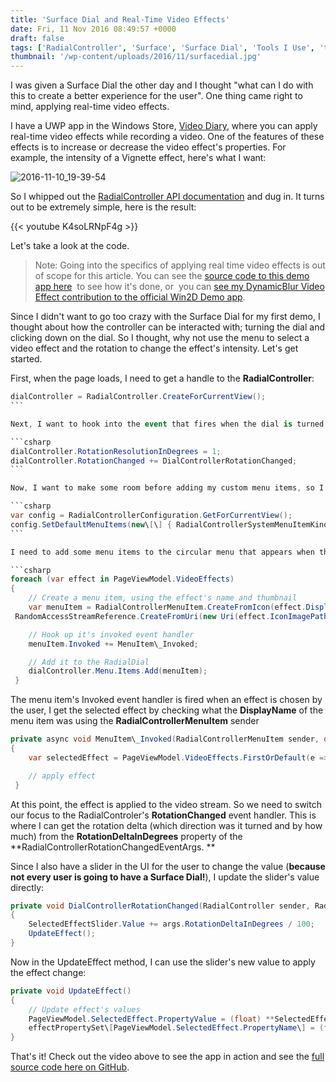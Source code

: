 ```yaml
---
title: 'Surface Dial and Real-Time Video Effects'
date: Fri, 11 Nov 2016 08:49:57 +0000
draft: false
tags: ['RadialController', 'Surface', 'Surface Dial', 'Tools I Use', 'tutorial', 'UWP', 'video', 'Video Effects', 'windows10']
thumbnail: '/wp-content/uploads/2016/11/surfacedial.jpg'
---
```


I was given a Surface Dial the other day and I thought "what can I do with this to create a better experience for the user". One thing came right to mind, applying real-time video effects.

I have a UWP app in the Windows Store, [Video Diary](https://www.microsoft.com/store/apps/9wzdncrdmgbf), where you can apply real-time video effects while recording a video. One of the features of these effects is to increase or decrease the video effect's properties. For example, the intensity of a Vignette effect, here's what I want:

![2016-11-10_19-39-54](/wp-content/uploads/2016/11/2016-11-10_19-39-54.jpg)

So I whipped out the [RadialController API documentation](https://msdn.microsoft.com/en-us/windows/uwp/input-and-devices/windows-wheel-interactions) and dug in. It turns out to be extremely simple, here is the result:

{{< youtube K4soLRNpF4g >}}

Let's take a look at the code.

> Note: Going into the specifics of applying real time video effects is out of scope for this article. You can see the [source code to this demo app here](https://github.com/LanceMcCarthy/DialInVideoEffects)  to see how it's done, or  you can [see my DynamicBlur Video Effect contribution to the official Win2D Demo app](https://github.com/Microsoft/Win2D/blob/master/samples/ExampleGallery/Effects/DynamicBlurVideoEffect.cs).

Since I didn't want to go too crazy with the Surface Dial for my first demo, I thought about how the controller can be interacted with; turning the dial and clicking down on the dial. So I thought, why not use the menu to select a video effect and the rotation to change the effect's intensity. Let's get started.

First, when the page loads, I need to get a handle to the **RadialController**:

```csharp
dialController = RadialController.CreateForCurrentView();
``` 

Next, I want to hook into the event that fires when the dial is turned and set the rotation resolution:

```csharp
dialController.RotationResolutionInDegrees = 1;
dialController.RotationChanged += DialControllerRotationChanged;
``` 

Now, I want to make some room before adding my custom menu items, so I grab a handle to the **RadialControllerConfiguration** and assign it just one default menu item:

```csharp
var config = RadialControllerConfiguration.GetForCurrentView();
config.SetDefaultMenuItems(new\[\] { RadialControllerSystemMenuItemKind.Scroll });
``` 

I need to add some menu items to the circular menu that appears when the dial is clicked. For this I just iterated over the list of effects I added and create a **RadialControllerMenuItem **for each one and hook into it's **Invoked** event:

```csharp
foreach (var effect in PageViewModel.VideoEffects)
{
    // Create a menu item, using the effect's name and thumbnail
    var menuItem = RadialControllerMenuItem.CreateFromIcon(effect.DisplayName,
 RandomAccessStreamReference.CreateFromUri(new Uri(effect.IconImagePath)));

    // Hook up it's invoked event handler
    menuItem.Invoked += MenuItem\_Invoked;

    // Add it to the RadialDial
    dialController.Menu.Items.Add(menuItem);
 }
```

The menu item's Invoked event handler is fired when an effect is chosen by the user, I get the selected effect by checking what the **DisplayName** of the menu item was using the **RadialControllerMenuItem** sender

```csharp
private async void MenuItem\_Invoked(RadialControllerMenuItem sender, object args)
{
    var selectedEffect = PageViewModel.VideoEffects.FirstOrDefault(e => e.DisplayName == sender?.DisplayText);

    // apply effect
 }
```

At this point, the effect is applied to the video stream. So we need to switch our focus to the RadialControler's **RotationChanged** event handler. This is where I can get the rotation delta (which direction was it turned and by how much) from the **RotationDeltaInDegrees** property of the **RadialControllerRotationChangedEventArgs. **

Since I also have a slider in the UI for the user to change the value (**because not every user is going to have a Surface Dial!**), I update the slider's value directly:

```csharp
private void DialControllerRotationChanged(RadialController sender, RadialControllerRotationChangedEventArgs args)
{
    SelectedEffectSlider.Value += args.RotationDeltaInDegrees / 100;
    UpdateEffect();
}
```

Now in the UpdateEffect method, I can use the slider's new value to apply the effect change:

```csharp
private void UpdateEffect()
{
    // Update effect's values
    PageViewModel.SelectedEffect.PropertyValue = (float) **SelectedEffectSlider.Value**;
    effectPropertySet\[PageViewModel.SelectedEffect.PropertyName\] = (float) PageViewModel.SelectedEffect.PropertyValue;
}
```

That's it! Check out the video above to see the app in action and see the [full source code here on GitHub](https://github.com/LanceMcCarthy/DialInVideoEffects).
